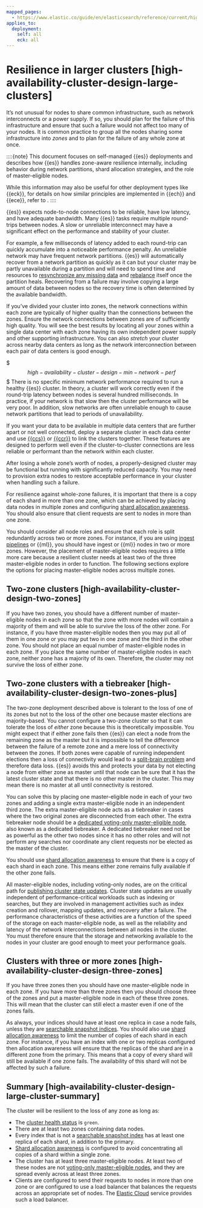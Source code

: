 ```yaml
---
mapped_pages:
  - https://www.elastic.co/guide/en/elasticsearch/reference/current/high-availability-cluster-design-large-clusters.html
applies_to:
  deployment:
    self: all
    eck: all
---
```


# Resilience in larger clusters [high-availability-cluster-design-large-clusters]

It’s not unusual for nodes to share common infrastructure, such as network interconnects or a power supply. If so, you should plan for the failure of this infrastructure and ensure that such a failure would not affect too many of your nodes. It is common practice to group all the nodes sharing some infrastructure into *zones* and to plan for the failure of any whole zone at once.

::::{note}
This document focuses on self-managed {{es}} deployments and describes how {{es}} handles zone-aware resilience internally, including behavior during network partitions, shard allocation strategies, and the role of master-eligible nodes.

While this information may also be useful for other deployment types like {{eck}}, for details on how similar principles are implemented in {{ech}} and {{ece}}, refer to [](./resilience-in-ech.md).
::::

{{es}} expects node-to-node connections to be reliable, have low latency, and have adequate bandwidth. Many {{es}} tasks require multiple round-trips between nodes. A slow or unreliable interconnect may have a significant effect on the performance and stability of your cluster.

For example, a few milliseconds of latency added to each round-trip can quickly accumulate into a noticeable performance penalty. An unreliable network may have frequent network partitions. {{es}} will automatically recover from a network partition as quickly as it can but your cluster may be partly unavailable during a partition and will need to spend time and resources to [resynchronize any missing data](../../distributed-architecture/shard-allocation-relocation-recovery.md#shard-recovery) and [rebalance](elasticsearch://reference/elasticsearch/configuration-reference/cluster-level-shard-allocation-routing-settings.md#shards-rebalancing-settings) itself once the partition heals. Recovering from a failure may involve copying a large amount of data between nodes so the recovery time is often determined by the available bandwidth.

If you’ve divided your cluster into zones, the network connections within each zone are typically of higher quality than the connections between the zones. Ensure the network connections between zones are of sufficiently high quality. You will see the best results by locating all your zones within a single data center with each zone having its own independent power supply and other supporting infrastructure. You can also *stretch* your cluster across nearby data centers as long as the network interconnection between each pair of data centers is good enough.

$$$high-availability-cluster-design-min-network-perf$$$
There is no specific minimum network performance required to run a healthy {{es}} cluster. In theory, a cluster will work correctly even if the round-trip latency between nodes is several hundred milliseconds. In practice, if your network is that slow then the cluster performance will be very poor. In addition, slow networks are often unreliable enough to cause network partitions that lead to periods of unavailability.

If you want your data to be available in multiple data centers that are further apart or not well connected, deploy a separate cluster in each data center and use [{{ccs}}](../../../solutions/search/cross-cluster-search.md) or [{{ccr}}](../../tools/cross-cluster-replication.md) to link the clusters together. These features are designed to perform well even if the cluster-to-cluster connections are less reliable or performant than the network within each cluster.

After losing a whole zone’s worth of nodes, a properly-designed cluster may be functional but running with significantly reduced capacity. You may need to provision extra nodes to restore acceptable performance in your cluster when handling such a failure.

For resilience against whole-zone failures, it is important that there is a copy of each shard in more than one zone, which can be achieved by placing data nodes in multiple zones and configuring [shard allocation awareness](../../distributed-architecture/shard-allocation-relocation-recovery/shard-allocation-awareness.md). You should also ensure that client requests are sent to nodes in more than one zone.

You should consider all node roles and ensure that each role is split redundantly across two or more zones. For instance, if you are using [ingest pipelines](../../../manage-data/ingest/transform-enrich/ingest-pipelines.md) or {{ml}}, you should have ingest or {{ml}} nodes in two or more zones. However, the placement of master-eligible nodes requires a little more care because a resilient cluster needs at least two of the three master-eligible nodes in order to function. The following sections explore the options for placing master-eligible nodes across multiple zones.

## Two-zone clusters [high-availability-cluster-design-two-zones]

If you have two zones, you should have a different number of master-eligible nodes in each zone so that the zone with more nodes will contain a majority of them and will be able to survive the loss of the other zone. For instance, if you have three master-eligible nodes then you may put all of them in one zone or you may put two in one zone and the third in the other zone. You should not place an equal number of master-eligible nodes in each zone. If you place the same number of master-eligible nodes in each zone, neither zone has a majority of its own. Therefore, the cluster may not survive the loss of either zone.


## Two-zone clusters with a tiebreaker [high-availability-cluster-design-two-zones-plus]

The two-zone deployment described above is tolerant to the loss of one of its zones but not to the loss of the other one because master elections are majority-based. You cannot configure a two-zone cluster so that it can tolerate the loss of *either* zone because this is theoretically impossible. You might expect that if either zone fails then {{es}} can elect a node from the remaining zone as the master but it is impossible to tell the difference between the failure of a remote zone and a mere loss of connectivity between the zones. If both zones were capable of running independent elections then a loss of connectivity would lead to a [split-brain problem](https://en.wikipedia.org/wiki/Split-brain_(computing)) and therefore data loss. {{es}} avoids this and protects your data by not electing a node from either zone as master until that node can be sure that it has the latest cluster state and that there is no other master in the cluster. This may mean there is no master at all until connectivity is restored.

You can solve this by placing one master-eligible node in each of your two zones and adding a single extra master-eligible node in an independent third zone. The extra master-eligible node acts as a tiebreaker in cases where the two original zones are disconnected from each other. The extra tiebreaker node should be a [dedicated voting-only master-eligible node](../../distributed-architecture/clusters-nodes-shards/node-roles.md#voting-only-node), also known as a dedicated tiebreaker. A dedicated tiebreaker need not be as powerful as the other two nodes since it has no other roles and will not perform any searches nor coordinate any client requests nor be elected as the master of the cluster.

You should use [shard allocation awareness](../../distributed-architecture/shard-allocation-relocation-recovery/shard-allocation-awareness.md) to ensure that there is a copy of each shard in each zone. This means either zone remains fully available if the other zone fails.

All master-eligible nodes, including voting-only nodes, are on the critical path for [publishing cluster state updates](../../distributed-architecture/discovery-cluster-formation/cluster-state-overview.md#cluster-state-publishing). Cluster state updates are usually independent of performance-critical workloads such as indexing or searches, but they are involved in management activities such as index creation and rollover, mapping updates, and recovery after a failure. The performance characteristics of these activities are a function of the speed of the storage on each master-eligible node, as well as the reliability and latency of the network interconnections between all nodes in the cluster. You must therefore ensure that the storage and networking available to the nodes in your cluster are good enough to meet your performance goals.


## Clusters with three or more zones [high-availability-cluster-design-three-zones]

If you have three zones then you should have one master-eligible node in each zone. If you have more than three zones then you should choose three of the zones and put a master-eligible node in each of these three zones. This will mean that the cluster can still elect a master even if one of the zones fails.

As always, your indices should have at least one replica in case a node fails, unless they are [searchable snapshot indices](../../tools/snapshot-and-restore/searchable-snapshots.md). You should also use [shard allocation awareness](../../distributed-architecture/shard-allocation-relocation-recovery/shard-allocation-awareness.md) to limit the number of copies of each shard in each zone. For instance, if you have an index with one or two replicas configured then allocation awareness will ensure that the replicas of the shard are in a different zone from the primary. This means that a copy of every shard will still be available if one zone fails. The availability of this shard will not be affected by such a failure.


## Summary [high-availability-cluster-design-large-cluster-summary]

The cluster will be resilient to the loss of any zone as long as:

* The [cluster health status](https://www.elastic.co/docs/api/doc/elasticsearch/operation/operation-cluster-health) is `green`.
* There are at least two zones containing data nodes.
* Every index that is not a [searchable snapshot index](../../tools/snapshot-and-restore/searchable-snapshots.md) has at least one replica of each shard, in addition to the primary.
* [Shard allocation awareness](../../distributed-architecture/shard-allocation-relocation-recovery/shard-allocation-awareness.md) is configured to avoid concentrating all copies of a shard within a single zone.
* The cluster has at least three master-eligible nodes. At least two of these nodes are not [voting-only master-eligible nodes](../../distributed-architecture/clusters-nodes-shards/node-roles.md#voting-only-node), and they are spread evenly across at least three zones.
* Clients are configured to send their requests to nodes in more than one zone or are configured to use a load balancer that balances the requests across an appropriate set of nodes. The [Elastic Cloud](https://cloud.elastic.co/registration?page=docs&placement=docs-body) service provides such a load balancer.


